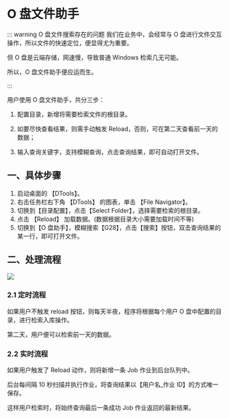 # O 盘文件助手

::: warning O 盘文件搜索存在的问题
我们在业务中，会经常与 O 盘进行文件交互操作，所以文件的快速定位，便显得尤为重要。

但 O 盘是云端存储，网速慢，导致普通 Windows 检索几无可能。

所以，O 盘文件助手便应运而生。

:::

用户使用 O 盘文件助手，共分三步：

1. 配置目录，新增将需要检索文件的根目录。

2. 如要尽快查看结果，则需手动触发 Reload，否则，可在第二天查看前一天的数据；

3. 输入查询关键字，支持模糊查询，点击查询结果，即可自动打开文件。

## 一、具体步骤

1. 启动桌面的 【DTools】。
2. 右击任务栏右下角 【DTools】 的图表，单击 【File Navigator】。
3. 切换到【目录配置】，点击【Select Folder】，选择需要检索的根目录。
4. 点击 【Reload】 加载数据。(数据根据目录大小需要加载时间不等)
5. 切换到【O 盘助手】，模糊搜索【G28】，点击【搜索】按钮，双击查询结果的某一行，即可打开文件。

## 二、处理流程

![](/assets/app/O盘文件助手/01.png)

### 2.1 定时流程

如果用户不触发 reload 按钮，则每天半夜，程序将根据每个用户 O 盘中配置的目录，进行检索入库操作。

第二天，用户便可以检索前一天的数据。

### 2.2 实时流程

如果用户触发了 Reload 动作，则将新增一条 Job 作业到后台队列中。

后台每间隔 10 秒扫描并执行作业，将查询结果以【用户名\_作业 ID】的方式唯一保存。

这样用户检索时，将始终查询最后一条成功 Job 作业返回的最新结果。
